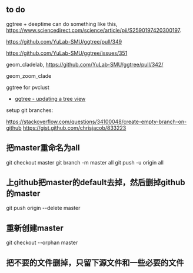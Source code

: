 ## to do


ggtree + deeptime can do something like this, <https://www.sciencedirect.com/science/article/pii/S2590197420300197>.



https://github.com/YuLab-SMU/ggtree/pull/349

https://github.com/YuLab-SMU/ggtree/issues/351


geom_cladelab, <https://github.com/YuLab-SMU/ggtree/pull/342/>


geom_zoom_clade

ggtree for pvclust


+ [ggtree - updating a tree view](https://mp.weixin.qq.com/s/csZUfzoluTkXp9DxYR7w6g)


setup git branches:

https://stackoverflow.com/questions/34100048/create-empty-branch-on-github
https://gist.github.com/chrisjacob/833223


## 把master重命名为all
git checkout master
git branch -m master all
git push -u origin all

## 上github把master的default去掉，然后删掉github的master
git push origin --delete master

## 重新创建master
git checkout --orphan master

## 把不要的文件删掉，只留下源文件和一些必要的文件

